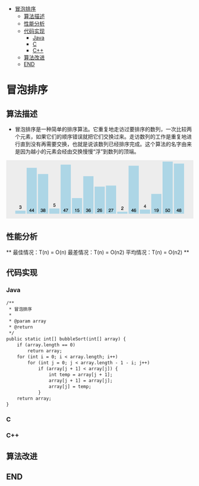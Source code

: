 <!-- TOC depthFrom:1 depthTo:6 withLinks:1 updateOnSave:1 orderedList:0 -->

- [冒泡排序](#冒泡排序)
	- [算法描述](#算法描述)
	- [性能分析](#性能分析)
	- [代码实现](#代码实现)
		- [Java](#java)
		- [C](#c)
		- [C++](#c)
	- [算法改进](#算法改进)
	- [END](#end)

<!-- /TOC -->
# 冒泡排序

## 算法描述

* 冒泡排序是一种简单的排序算法。它重复地走访过要排序的数列，一次比较两个元素，如果它们的顺序错误就把它们交换过来。走访数列的工作是重复地进行直到没有再需要交换，也就是说该数列已经排序完成。这个算法的名字由来是因为越小的元素会经由交换慢慢“浮”到数列的顶端。

![冒泡排序.png](image/冒泡排序.gif)

## 性能分析

**
最佳情况：T(n) = O(n)   最差情况：T(n) = O(n2)   平均情况：T(n) = O(n2)
**

## 代码实现

### Java

```
/**
 * 冒泡排序
 *
 * @param array
 * @return
 */
public static int[] bubbleSort(int[] array) {
    if (array.length == 0)
        return array;
    for (int i = 0; i < array.length; i++)
        for (int j = 0; j < array.length - 1 - i; j++)
            if (array[j + 1] < array[j]) {
                int temp = array[j + 1];
                array[j + 1] = array[j];
                array[j] = temp;
            }
    return array;
}
```

### C


### C++

## 算法改进





## END
